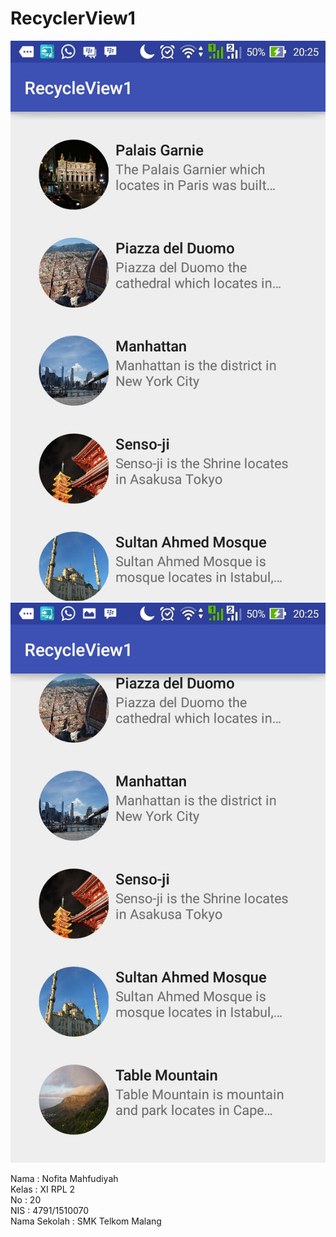 # RecyclerView1

![ScreenShot](https://github.com/nofitaaaa/RecyclerView1/blob/master/Screenshot_2016-11-05-20-25-44.jpg)
![ScreenShot](https://github.com/nofitaaaa/RecyclerView1/blob/master/Screenshot_2016-11-05-20-25-59.jpg)

Nama  : Nofita Mahfudiyah <br>
Kelas : XI RPL 2 <br>
No    : 20 <br>
NIS   : 4791/1510070 <br>
Nama Sekolah : SMK Telkom Malang
